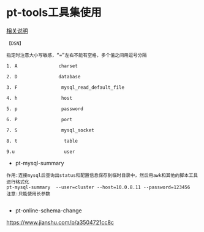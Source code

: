 # pt-tools工具集使用
[相关说明](https://blog.51cto.com/arthur376/1893321)

```
【DSN】

指定时注意大小写敏感，“=”左右不能有空格，多个值之间用逗号分隔

1. A               charset

2. D               database

3. F                mysql_read_default_file

4. h                host

5. p                password

6. P                port

7. S                mysql_socket

8. t                 table

9.u                  user

```
- pt-mysql-summary  

```
作用:连接mysql后查询出status和配置信息保存到临时目录中，然后用awk和其他的脚本工具进行格式化
pt-mysql-summary  --user=cluster --host=10.0.8.11 --password=123456
注意:只能使用长参数


```


- pt-online-schema-change

https://www.jianshu.com/p/a3504721cc8c